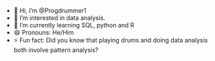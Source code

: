 - 👋 Hi, I’m @Progdrummer1
- 👀 I’m interested in data analysis. 
- 🌱 I’m currently learning SQL, python and R
- 😄 Pronouns: He/Him 
- ⚡ Fun fact: Did you know that playing drums and doing data analysis both involve pattern analysis?

<!---
Progdrummer1/Progdrummer1 is a ✨ special ✨ repository because its `README.md` (this file) appears on your GitHub profile.
You can click the Preview link to take a look at your changes.
--->
